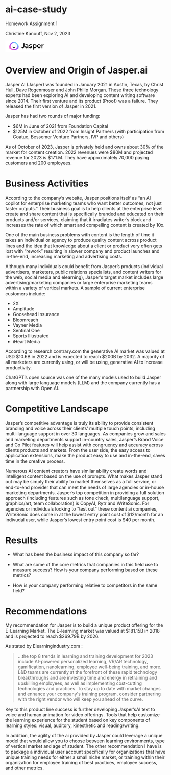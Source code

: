 # ai-case-study
Homework Assignment 1  

Christine Kanouff, Nov 2, 2023


![Alt text](image.png)
# Overview and Origin of Jasper.ai
Jasper AI (Jasper) was founded in January 2021 in Austin, Texas, by Christ Hull, Dave Rogenmoser and John Philip Morgan. These three technology experts had been exploring AI and developing content writing software since 2014.  Their first venture and its product (Proof) was a failure. They released the first version of Jasper in 2021. 

Jasper has had two rounds of major funding: 
* $6M in June of 2021 from Foundation Capital
* $125M in October of 2022 from Insight Partners (with participation from Coatue, Bessemer Venture Partners, IVP and others) 

As of October of 2023, Jasper is privately held and owns about 30% of the market for content creation.  2022 revenues were $80M and projected revenue for 2023 is $171.M.  They have approximately 70,000 paying customers and 200 employees.

# Business Activities
According to the company’s website, Jasper positions itself as “an AI copilot for enterprise marketing teams who want better outcomes, not just faster outputs.”  Their business goal is to help clients at the enterprise level create and share content that is specifically branded and educated on their products and/or services, claiming that it irradiates writer’s block and increases the rate of which smart and compelling content is created by 10x. 

One of the main business problems with content is the length of time it takes an individual or agency to produce quality content across product lines and the idea that knowledge about a client or product very often gets lost with “rework” resulting in slower company and product launches and in-the-end, increasing marketing and advertising costs.  

Although many individuals could benefit from Jasper’s products (individual advertisers, marketers, public relations specialists, and content writers for the web, social media and elearning), Jasper’s target market includes large advertising/marketing companies or large enterprise marketing teams within a variety of vertical markets.  A sample of current enterprise customers include:

 
* 2X
* Amplitude
* Goosehead Insurance
* Bloomreach
* Vayner Media
* Sentinal One
* Sports Illustrated
* iHeart Media

According to research.contrary.com the generative AI market was valued at USD $10.6B in 2022 and is expected to reach $200B by 2032.  A majority of all marketers are currently using, or will be using, generative AI to increase productivity. 

ChatGPT’s open source was one of the many models used to build Jasper along with large language models (LLM) and the company currently has a partnership with Open.AI. 

# Competitive Landscape

Jasper’s competitive advantage is truly its ability to provide consistent branding and voice across their clients’ multiple touch points, including multi-language support in over 30 languages. As companies grow and sales and marketing departments support in-country sales, Jasper’s Brand Voice and Co Pilot features will help assist with congruency and accuracy across clients products and markets. From the user side, the easy access to application extensions, make the product easy to use and in-the-end, saves time in the creative process. 

Numerous AI content creators have similar ability create words and intelligent content based on the use of prompts. What makes Jasper stand out may be simply their ability to market themselves as a full service, or end-to-end provider that can meet the needs of large agencies or in-house marketing departments. Jasper’s top competition in providing a full solution approach (including features such as tone check, multilanguage support, graphics/art, team collaboration) is CopyAI, Rytr and WriteSonic. For agencies or individuals looking to “test out” these content ai companies, WriteSonic does come in at the lowest entry point cost of $12/month for an indivudal user, while Jasper’s lowest entry point cost is $40 per month.


# Results

* What has been the business impact of this company so far?

* What are some of the core metrics that companies in this field use to measure success? How is your company performing based on these metrics?

* How is your company performing relative to competitors in the same field?

# Recommendations

My recommendation for Jasper is to build a unique product offering for the E-Learning Market. The E-learning market was valued at $181.15B in 2018 and is projected to reach $269.79B by 2026. 

As stated by Elearningindustry.com  :

>…the top 8 trends in learning and training development for 2023 include AI-powered personalized learning, VR/AR technology, gamification, nanolearning, employee well-being training, and more. L&D teams are currently at the forefront of these rapid technology breakthroughs and are investing time and energy in retraining and upskilling employees, as well as implementing cost-cutting technologies and practices. To stay up to date with market changes and enhance your company's training program, consider partnering with the right vendor who will keep you ahead of the curve. 
>
Key to this product line success is further developing Jasper’sAI text to voice and human animation for video offerings. Tools that help customize the learning experience for the student based on key components of learning styles:  visual, auditory, kinesthetic and reading/writing.
 
In addition, the agility of the ai provided by Jasper could leverage a unique model that would allow you to choose between learning environments, type of vertical market and age of student. The other recommendation I have is to package a individual user account specifically for organizations that have unique training needs for either a small niche market, or training within their organization for employee training of best practices, employee success, and other metrics.


